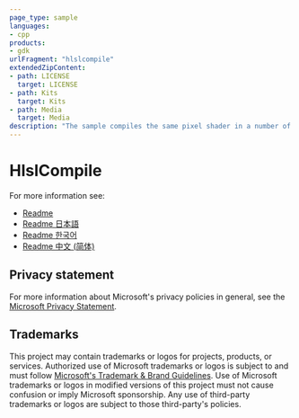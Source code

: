 ```yaml
---
page_type: sample
languages:
- cpp
products:
- gdk
urlFragment: "hlslcompile"
extendedZipContent:
- path: LICENSE
  target: LICENSE
- path: Kits
  target: Kits
- path: Media
  target: Media
description: "The sample compiles the same pixel shader in a number of different ways, to illustrate different options for PC-side asset build."
---
```


# HlslCompile

For more information see: 
- [Readme](https://github.com/microsoft/Xbox-GDK-Samples/blob/main/Samples/Graphics/HlslCompile/readme_en-us.md)
- [Readme 日本語](https://github.com/microsoft/Xbox-GDK-Samples/blob/main/Samples/Graphics/HlslCompile/readme_ja-jp.md)
- [Readme 한국어](https://github.com/microsoft/Xbox-GDK-Samples/blob/main/Samples/Graphics/HlslCompile/readme_ko-kr.md)
- [Readme 中文 (简体)](https://github.com/microsoft/Xbox-GDK-Samples/blob/main/Samples/Graphics/HlslCompile/readme_zh-cn.md)

## Privacy statement

For more information about Microsoft's privacy policies in general, see the [Microsoft Privacy Statement](https://privacy.microsoft.com/privacystatement/).

## Trademarks

This project may contain trademarks or logos for projects, products, or services. Authorized use of Microsoft trademarks or logos is subject to and must follow [Microsoft's Trademark & Brand Guidelines](https://www.microsoft.com/en-us/legal/intellectualproperty/trademarks/usage/general). Use of Microsoft trademarks or logos in modified versions of this project must not cause confusion or imply Microsoft sponsorship. Any use of third-party trademarks or logos are subject to those third-party's policies.
